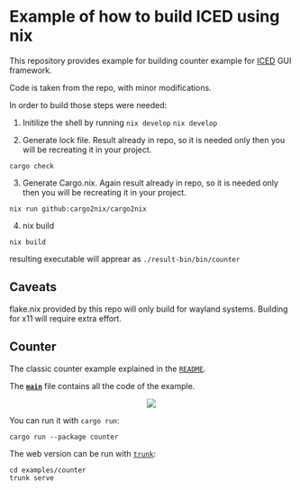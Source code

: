 # Example of how to build ICED using nix

This repository provides example for building counter example for [ICED](https://github.com/iced-rs/iced) GUI framework.

Code is taken from the repo, with minor modifications.

In order to build those steps were needed:

1. Initilize the shell by running `nix develop`
```nix develop```

3. Generate lock file. Result already in repo, so it is needed only then you will be recreating it in your project.

```
cargo check
```

3. Generate Cargo.nix. Again result already in repo, so it is needed only then you will be recreating it in your project.

```
nix run github:cargo2nix/cargo2nix
```

4. nix build

```
nix build
```

resulting executable will apprear as `./result-bin/bin/counter`

## Caveats

flake.nix provided by this repo will only build for wayland systems. Building for x11 will require extra effort.


## Counter

The classic counter example explained in the [`README`](../../README.md).

The __[`main`]__ file contains all the code of the example.

<div align="center">
  <img src="https://iced.rs/examples/counter.gif">
</div>

You can run it with `cargo run`:
```
cargo run --package counter
```

The web version can be run with [`trunk`]:

```
cd examples/counter
trunk serve
```

[`main`]: src/main.rs
[`trunk`]: https://trunkrs.dev/
